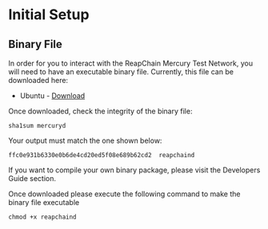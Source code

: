 # Initial Setup

## Binary File

In order for you to interact with the ReapChain Mercury Test Network, you will need to have an executable binary file. Currently, this file can be downloaded here:&#x20;

* Ubuntu - [Download](https://coinvestkr-my.sharepoint.com/:u:/g/personal/martinbhatta\_reappay\_co\_kr/ER2rps9-xKRAhLQKgV\_HrqwBi\_f7hJgmdUQiDeag\_ns3TA?e=qIUfXT)

Once downloaded, check the integrity of the binary file:

```
sha1sum mercuryd
```

Your output must match the one shown below:

```
ffc0e931b6330e0b6de4cd20ed5f08e689b62cd2  reapchaind
```

If you want to compile your own binary package, please visit the Developers Guide section.

Once downloaded please execute the following command to make the binary file executable

```
chmod +x reapchaind
```

